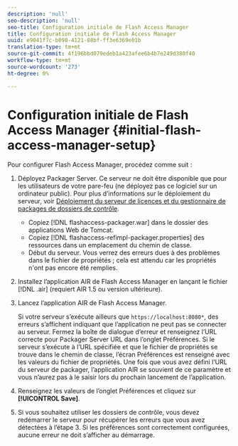 ```yaml
---
description: 'null'
seo-description: 'null'
seo-title: Configuration initiale de Flash Access Manager
title: Configuration initiale de Flash Access Manager
uuid: e9041f7c-b098-4121-88bf-ff3e6369e01b
translation-type: tm+mt
source-git-commit: 4f196bbd079edeb1a423afee6b4b7e249d380f40
workflow-type: tm+mt
source-wordcount: '273'
ht-degree: 0%

---
```



# Configuration initiale de Flash Access Manager {#initial-flash-access-manager-setup}

Pour configurer Flash Access Manager, procédez comme suit :

1. Déployez Packager Server. Ce serveur ne doit être disponible que pour les utilisateurs de votre pare-feu (ne déployez pas ce logiciel sur un ordinateur public). Pour plus d’informations sur le déploiement du serveur, voir [Déploiement du serveur de licences et du gestionnaire de packages de dossiers de contrôle](../../aaxs-reference-implementations/deploying-license-server-and-wfp/deploying-license-server-wfp-overview.md).

   * Copiez [!DNL flashaccess-packager.war] dans le dossier des applications Web de Tomcat.
   * Copiez [!DNL flashaccess-refimpl-packager.properties] des ressources dans un emplacement du chemin de classe.
   * Début du serveur. Vous verrez des erreurs dues à des problèmes dans le fichier de propriétés ; cela est attendu car les propriétés n&#39;ont pas encore été remplies.

1. Installez l’application AIR de Flash Access Manager en lançant le fichier [!DNL .air] (requiert AIR 1.5 ou version ultérieure).
1. Lancez l’application AIR de Flash Access Manager.

   Si votre serveur s’exécute ailleurs que `https://localhost:8080*`, des erreurs s’affichent indiquant que l’application ne peut pas se connecter au serveur. Fermez la boîte de dialogue d’erreur et renseignez l’URL correcte pour Packager Server URL dans l’onglet Préférences. Si le serveur s’exécute à l’URL spécifiée et que le fichier de propriétés se trouve dans le chemin de classe, l’écran Préférences est renseigné avec les valeurs du fichier de propriétés. Une fois que vous avez défini l’URL du serveur de packager, l’application AIR se souvient de ce paramètre et vous n’aurez pas à le saisir lors du prochain lancement de l’application.
1. Renseignez les valeurs de l’onglet Préférences et cliquez sur **[!UICONTROL Save]**.
1. Si vous souhaitez utiliser les dossiers de contrôle, vous devez redémarrer le serveur pour récupérer les erreurs que vous avez détectées à l’étape 3. Si les préférences sont correctement configurées, aucune erreur ne doit s’afficher au démarrage.

